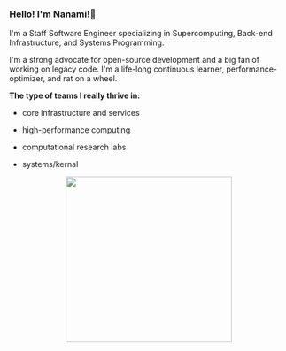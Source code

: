 ### Hello! I'm Nanami!👋
I'm a Staff Software Engineer specializing in Supercomputing, Back-end Infrastructure, and Systems Programming. 

I'm a strong advocate for open-source development and a big fan of working on legacy code. I'm a life-long continuous learner, performance-optimizer, and rat on a wheel. 

**The type of teams I really thrive in:**

- core infrastructure and services

- high-performance computing

- computational research labs

- systems/kernal


<div id="header" align="center">
  <img src="https://media.giphy.com/media/v1.Y2lkPTc5MGI3NjExOGJqZnUyazBjcGo1czF1dDc3M3hneDE1M3Q1dXFnbDJ3bzVoa3llciZlcD12MV9pbnRlcm5hbF9naWZfYnlfaWQmY3Q9Zw/citBl9yPwnUOs/giphy.gif" width = "300"/>
</div>

